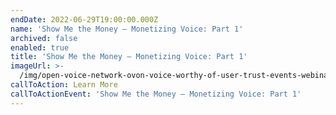 ```yaml
---
endDate: 2022-06-29T19:00:00.000Z
name: 'Show Me the Money — Monetizing Voice: Part 1'
archived: false
enabled: true
title: 'Show Me the Money — Monetizing Voice: Part 1'
imageUrl: >-
  /img/open-voice-network-ovon-voice-worthy-of-user-trust-events-webinar-show-me-the-money-monetizing-voice-part-1.png
callToAction: Learn More
callToActionEvent: 'Show Me the Money — Monetizing Voice: Part 1'
---
```


